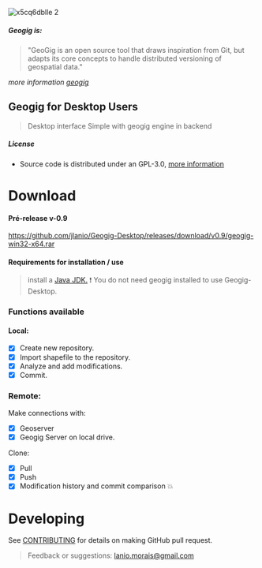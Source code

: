 ![x5cq6dblle 2](https://user-images.githubusercontent.com/10765588/27269278-4ca76d90-547b-11e7-8002-0d9de593d869.gif)

##### Geogig is:
> "GeoGig is an open source tool that draws inspiration from Git, but adapts its core concepts to handle distributed versioning of geospatial data."

*more information [geogig](http://geogig.org/)*

## Geogig for Desktop Users
> Desktop interface Simple with geogig engine in backend
##### **License**

* Source code is distributed under an GPL-3.0, [more information](https://github.com/jlanio/Geogig-Desktop/blob/master/LICENSE)

# **Download**
#### Pré-release v-0.9
 https://github.com/jlanio/Geogig-Desktop/releases/download/v0.9/geogig-win32-x64.rar
#### Requirements for installation / use

> install a [Java JDK.](http://www.oracle.com/technetwork/java/javase/downloads/jdk8-downloads-2133151.html)
> :heavy_exclamation_mark: You do not need geogig installed to use
> Geogig-Desktop.

### Functions available
#### Local:
- [x] Create new repository.
- [x] Import shapefile to the repository.
- [x] Analyze and add modifications.
- [x] Commit.
### Remote:
Make connections with:
- [x] Geoserver
- [x] Geogig Server on local drive.

Clone:
- [x] Pull
- [x] Push
- [x] Modification history and commit comparison :boom:
# **Developing**
See [CONTRIBUTING](https://github.com/jlanio/Geogig-Desktop/blob/master/CONTRIBUTING.md) for details on making GitHub pull request.
> Feedback or suggestions: lanio.morais@gmail.com

